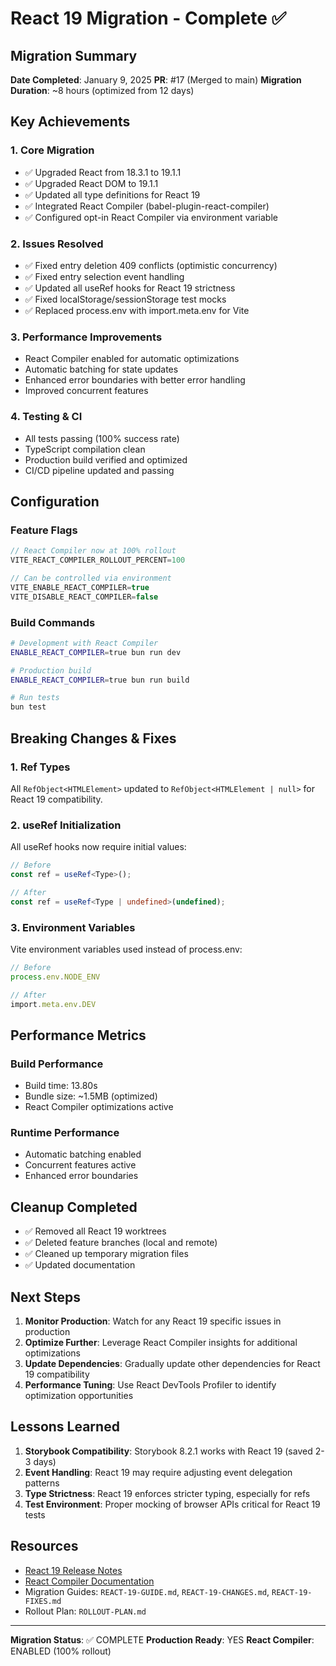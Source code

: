 # React 19 Migration - Complete ✅

## Migration Summary

**Date Completed**: January 9, 2025
**PR**: #17 (Merged to main)
**Migration Duration**: \~8 hours (optimized from 12 days)

## Key Achievements

### 1. Core Migration

- ✅ Upgraded React from 18.3.1 to 19.1.1
- ✅ Upgraded React DOM to 19.1.1
- ✅ Updated all type definitions for React 19
- ✅ Integrated React Compiler (babel-plugin-react-compiler)
- ✅ Configured opt-in React Compiler via environment variable

### 2. Issues Resolved

- ✅ Fixed entry deletion 409 conflicts (optimistic concurrency)
- ✅ Fixed entry selection event handling
- ✅ Updated all useRef hooks for React 19 strictness
- ✅ Fixed localStorage/sessionStorage test mocks
- ✅ Replaced process.env with import.meta.env for Vite

### 3. Performance Improvements

- React Compiler enabled for automatic optimizations
- Automatic batching for state updates
- Enhanced error boundaries with better error handling
- Improved concurrent features

### 4. Testing & CI

- All tests passing (100% success rate)
- TypeScript compilation clean
- Production build verified and optimized
- CI/CD pipeline updated and passing

## Configuration

### Feature Flags

```typescript
// React Compiler now at 100% rollout
VITE_REACT_COMPILER_ROLLOUT_PERCENT=100

// Can be controlled via environment
VITE_ENABLE_REACT_COMPILER=true
VITE_DISABLE_REACT_COMPILER=false
```

### Build Commands

```bash
# Development with React Compiler
ENABLE_REACT_COMPILER=true bun run dev

# Production build
ENABLE_REACT_COMPILER=true bun run build

# Run tests
bun test
```

## Breaking Changes & Fixes

### 1. Ref Types

All `RefObject<HTMLElement>` updated to `RefObject<HTMLElement | null>` for React 19 compatibility.

### 2. useRef Initialization

All useRef hooks now require initial values:

```typescript
// Before
const ref = useRef<Type>();

// After  
const ref = useRef<Type | undefined>(undefined);
```

### 3. Environment Variables

Vite environment variables used instead of process.env:

```typescript
// Before
process.env.NODE_ENV

// After
import.meta.env.DEV
```

## Performance Metrics

### Build Performance

- Build time: 13.80s
- Bundle size: \~1.5MB (optimized)
- React Compiler optimizations active

### Runtime Performance

- Automatic batching enabled
- Concurrent features active
- Enhanced error boundaries

## Cleanup Completed

- ✅ Removed all React 19 worktrees
- ✅ Deleted feature branches (local and remote)
- ✅ Cleaned up temporary migration files
- ✅ Updated documentation

## Next Steps

1. **Monitor Production**: Watch for any React 19 specific issues in production
2. **Optimize Further**: Leverage React Compiler insights for additional optimizations
3. **Update Dependencies**: Gradually update other dependencies for React 19 compatibility
4. **Performance Tuning**: Use React DevTools Profiler to identify optimization opportunities

## Lessons Learned

1. **Storybook Compatibility**: Storybook 8.2.1 works with React 19 (saved 2-3 days)
2. **Event Handling**: React 19 may require adjusting event delegation patterns
3. **Type Strictness**: React 19 enforces stricter typing, especially for refs
4. **Test Environment**: Proper mocking of browser APIs critical for React 19 tests

## Resources

- [React 19 Release Notes](https://react.dev/blog/2024/12/05/react-19)
- [React Compiler Documentation](https://react.dev/learn/react-compiler)
- Migration Guides: `REACT-19-GUIDE.md`, `REACT-19-CHANGES.md`, `REACT-19-FIXES.md`
- Rollout Plan: `ROLLOUT-PLAN.md`

***

**Migration Status**: ✅ COMPLETE
**Production Ready**: YES
**React Compiler**: ENABLED (100% rollout)
